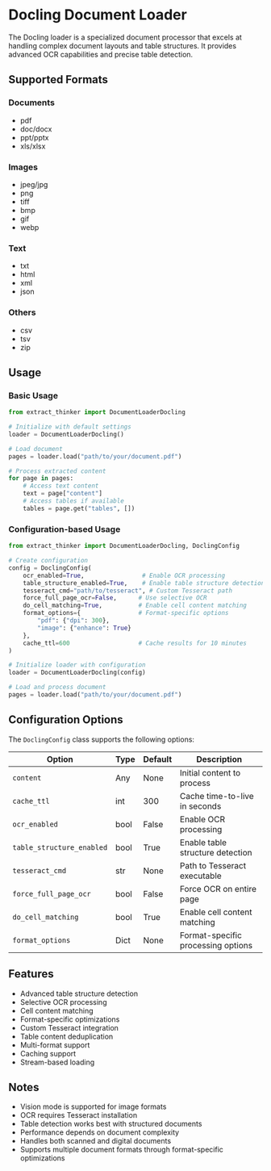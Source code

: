 # Docling Document Loader

The Docling loader is a specialized document processor that excels at handling complex document layouts and table structures. It provides advanced OCR capabilities and precise table detection.

## Supported Formats

### Documents
- pdf
- doc/docx
- ppt/pptx
- xls/xlsx

### Images
- jpeg/jpg
- png
- tiff
- bmp
- gif
- webp

### Text
- txt
- html
- xml
- json

### Others
- csv
- tsv
- zip

## Usage

### Basic Usage

```python
from extract_thinker import DocumentLoaderDocling

# Initialize with default settings
loader = DocumentLoaderDocling()

# Load document
pages = loader.load("path/to/your/document.pdf")

# Process extracted content
for page in pages:
    # Access text content
    text = page["content"]
    # Access tables if available
    tables = page.get("tables", [])
```

### Configuration-based Usage

```python
from extract_thinker import DocumentLoaderDocling, DoclingConfig

# Create configuration
config = DoclingConfig(
    ocr_enabled=True,                # Enable OCR processing
    table_structure_enabled=True,    # Enable table structure detection
    tesseract_cmd="path/to/tesseract", # Custom Tesseract path
    force_full_page_ocr=False,      # Use selective OCR
    do_cell_matching=True,          # Enable cell content matching
    format_options={                # Format-specific options
        "pdf": {"dpi": 300},
        "image": {"enhance": True}
    },
    cache_ttl=600                   # Cache results for 10 minutes
)

# Initialize loader with configuration
loader = DocumentLoaderDocling(config)

# Load and process document
pages = loader.load("path/to/your/document.pdf")
```

## Configuration Options

The `DoclingConfig` class supports the following options:

| Option | Type | Default | Description |
|--------|------|---------|-------------|
| `content` | Any | None | Initial content to process |
| `cache_ttl` | int | 300 | Cache time-to-live in seconds |
| `ocr_enabled` | bool | False | Enable OCR processing |
| `table_structure_enabled` | bool | True | Enable table structure detection |
| `tesseract_cmd` | str | None | Path to Tesseract executable |
| `force_full_page_ocr` | bool | False | Force OCR on entire page |
| `do_cell_matching` | bool | True | Enable cell content matching |
| `format_options` | Dict | None | Format-specific processing options |

## Features

- Advanced table structure detection
- Selective OCR processing
- Cell content matching
- Format-specific optimizations
- Custom Tesseract integration
- Table content deduplication
- Multi-format support
- Caching support
- Stream-based loading

## Notes

- Vision mode is supported for image formats
- OCR requires Tesseract installation
- Table detection works best with structured documents
- Performance depends on document complexity
- Handles both scanned and digital documents
- Supports multiple document formats through format-specific optimizations 